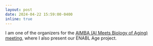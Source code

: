 ```yaml
---
layout: post
date: 2024-04-22 15:59:00-0400
inline: true
---
```



I am one of the organizers for the [AIMBA (AI Meets Biology of Aging) meeting](https://sites.google.com/cs.washington.edu/aimba2024/home), where I also present our ENABL Age project.
